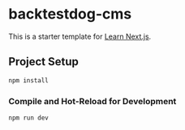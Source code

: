 # backtestdog-cms

This is a starter template for [Learn Next.js](https://nextjs.org/learn).

## Project Setup

```sh
npm install
```

### Compile and Hot-Reload for Development

```sh
npm run dev
```
